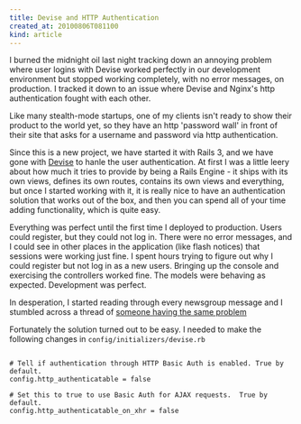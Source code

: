 ```yaml
---
title: Devise and HTTP Authentication
created_at: 20100806T081100
kind: article
---
```

I burned the midnight oil last night tracking down an annoying problem where user
logins with Devise worked perfectly in our development environment but stopped
working completely, with no error messages, on production. I tracked it down
to an issue where Devise and Nginx's http authentication fought with each other.

Like many stealth-mode startups, one of my clients isn't ready to show their product
to the world yet, so they have an http 'password wall' in front of their site that
asks for a username and password via http authentication.

Since this is a new project, we have started it with Rails 3, and we have gone with
[Devise](http://github.com/plataformatec/devise) to hanle the user authentication.
At first I was a little leery about how much it tries to provide by being a Rails
Engine - it ships with its own views, defines its own routes, contains its own views
and everything, but once I started working with it, it is really nice to have an
authentication solution that works out of the box, and then you can spend all of your
time adding functionality, which is quite easy.

Everything was perfect until the first time I deployed to production. Users could
register, but they could not log in. There were no error messages, and I could see
in other places in the application (like flash notices) that sessions were working
just fine. I spent hours trying to figure out why I could register but not log in
as a new users. Bringing up the console and exercising the controllers worked fine.
The models were behaving as expected. Development was perfect.

In desperation, I started reading through every newsgroup message and I stumbled
across a thread of [someone having the same problem](http://groups.google.com/group/plataformatec-devise/msg/d617c3d075f465d4)

Fortunately the solution turned out to be easy. I needed to make the following changes
in <code>config/initializers/devise.rb</code>

<pre><code class="language-ruby">
# Tell if authentication through HTTP Basic Auth is enabled. True by default.
config.http_authenticatable = false

# Set this to true to use Basic Auth for AJAX requests.  True by default.
config.http_authenticatable_on_xhr = false
</code></pre>


